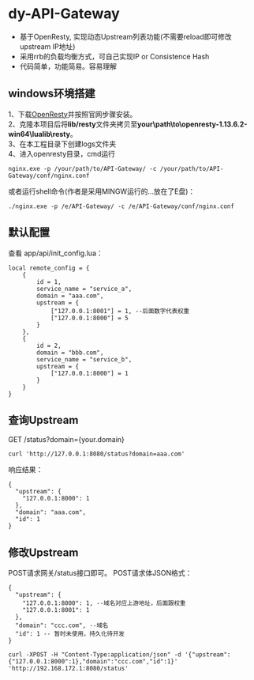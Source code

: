 # dy-API-Gateway
+ 基于OpenResty, 实现动态Upstream列表功能(不需要reload即可修改upstream IP地址)
+ 采用rrb的负载均衡方式，可自己实现IP or Consistence Hash
+ 代码简单，功能简易。容易理解  

## windows环境搭建  
1、下载[OpenResty](http://openresty.org/en/download.html)并按照官网步骤安装。  
2、克隆本项目后将**lib/resty**文件夹拷贝至**your\path\to\openresty-1.13.6.2-win64\lualib\resty**。  
3、在本工程目录下创建logs文件夹  
4、进入openresty目录，cmd运行
```
nginx.exe -p /your/path/to/API-Gateway/ -c /your/path/to/API-Gateway/conf/nginx.conf
```   
  或者运行shell命令(作者是采用MINGW运行的...放在了E盘)：
 ```
./nginx.exe -p /e/API-Gateway/ -c /e/API-Gateway/conf/nginx.conf
 ```

## 默认配置
查看 app/api/init_config.lua：
```
local remote_config = {
    {
        id = 1,
        service_name = "service_a",
        domain = "aaa.com",
        upstream = {
            ["127.0.0.1:8001"] = 1, --后面数字代表权重
            ["127.0.0.1:8000"] = 5
        }
    },
    {
        id = 2,
        domain = "bbb.com",
        service_name = "service_b",
        upstream = {
            ["127.0.0.1:8000"] = 1
        }
    }
}

```
## 查询Upstream
GET /status?domain={your.domain}
```
curl 'http://127.0.0.1:8080/status?domain=aaa.com'
```
响应结果：
```
{
  "upstream": {
    "127.0.0.1:8000": 1
  },
  "domain": "aaa.com",
  "id": 1
}
```
## 修改Upstream
POST请求网关/status接口即可。
POST请求体JSON格式：
```
{
  "upstream": {
    "127.0.0.1:8000": 1, --域名对应上游地址，后面跟权重
    "127.0.0.1:8001": 1 
  },
  "domain": "ccc.com", --域名
  "id": 1 -- 暂时未使用，持久化待开发
}
```
```
curl -XPOST -H "Content-Type:application/json" -d '{"upstream":{"127.0.0.1:8000":1},"domain":"ccc.com","id":1}' 'http://192.168.172.1:8080/status'
```
